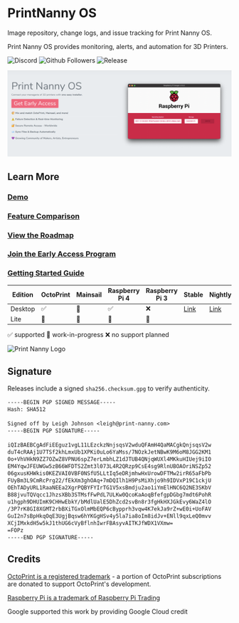 # PrintNanny OS

Image repository, change logs, and issue tracking for Print Nanny OS.

Print Nanny OS provides monitoring, alerts, and automation for 3D Printers.

![Discord](https://img.shields.io/discord/773452324692688956)
![Github Followers](https://img.shields.io/github/followers/leigh-johnson?style=social)
![Release](https://img.shields.io/github/release-date-pre/bitsy-ai/printnanny-os)

![Print Nanny Header](https://github.com/bitsy-ai/printnanny-os/raw/main/images/header.png)

## Learn More

### [Demo](https://www.print-nanny.com/)
### [Feature Comparison](https://print-nanny.com/devices/releases/)
### [View the Roadmap](https://bitsy-ai.notion.site/Print-Nanny-Roadmap-7b48a2c8d83248eea2de14edfeaf52ee)
### [Join the Early Access Program](https://www.print-nanny.com/subscriptions/checkout)
### [Getting Started Guide](https://bitsy-ai.notion.site/Getting-Started-with-Print-Nanny-OS-817bc65297ff44a085120c663dced5f3)


| Edition | OctoPrint | Mainsail | Raspberry Pi 4 | Raspberry Pi 3 | Stable                                                                    | Nightly                                                                    |
|---------|-----------|----------|----------------|----------------|---------------------------------------------------------------------------|----------------------------------------------------------------------------|
| Desktop | ✅         | 🚧        | ✅              | ❌              | [Link](https://dl.print-nanny.com/printnanny-os/octoprint-bullseye-arm64/stable/) | [Link](https://dl.print-nanny.com/printnanny-os/octoprint-bullseye-arm64/nightly/) |
| Lite    | 🚧         | 🚧        | 🚧              | 🚧              |                                                                           |                                                                            |

✅ supported
🚧 work-in-progress
❌ no support planned


![Print Nanny Logo](https://github.com/bitsy-ai/octoprint-nanny-plugin/raw/main/docs/images/logo.jpg)

## Signature

Releases include a signed `sha256.checksum.gpg` to verify authenticity.
```
-----BEGIN PGP SIGNED MESSAGE-----
Hash: SHA512

Signed off by Leigh Johnson <leigh@print-nanny.com>
-----BEGIN PGP SIGNATURE-----

iQIzBAEBCgAdFiEEguz1vgL11LEzckzNnjsqsV2wduQFAmH4QaMACgkQnjsqsV2w
duT4cRAAj1U7TSf2khLmxUb1XPKi0uLo6YaMss/7NOzkJetNBwK9M6oM8JGG2KM1
0o+VhVHkN9ZZ7OZwZ8VPNU6spZ7erLmbhLZ1dJTUB4QNjqWUXl4MKkuHIUej9iIO
EM4YqwJFEUWGw5zB66WFDTS2Zmt3l073L4R2QRzp9CsE4sg9RlnUBOAOriNSZp52
06gxusKHWkis0KEZVAI0VBF0NSfU5LLtIq5eDRjmhwHxUrowDFTMw2irR65aFbPb
FUyBm3L9CmRcPrg22/fEkXm3ghOAq+7mDQIlh1H9PsMiXhjo9h9IDVxP19C1ckjU
OEhTADyURL1RaaNEEa2XgrPQBYFYIrTG1V5xsBmdju2ao1iYmElHNC6Q2NE3SKbV
B88jvuTQVqcc1JhzsXBb3STMsfFwPdL7ULKw0QcoKaAoqBfefgpDGbg7mdt6PohR
u1hgph9DHUImK9CHHwEbkY/bMdlUalE5DhZcd2svBn8r3fgHkHXJGkEvy6WaZ4lO
/3P7rK8GI8XGMT2rbBXiTGxOlmMbEQP6cBypprh3vqw4K7ekJa9rZ+wE0i+UoFAV
GuI2n7sBpHkqOqE3UgjBqsw6hYKGgHSv4y5la7ia8oIm8idJv+ENll9qxLeQ0mvv
XCjIMxkdH5w5kJ1thUG6cVyBflnhIwrFBAsyvAITKJfWDX1VXmw=
=FOPz
-----END PGP SIGNATURE-----
```

## Credits

[OctoPrint is a registered trademark](https://octoprint.org/) - a portion of OctoPrint subscriptions are donated to support OctoPrint's development.

[Raspberry Pi is a trademark of Raspberry Pi Trading](https://www.raspberrypi.com/)

Google supported this work by providing Google Cloud credit
